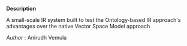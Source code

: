**Description**

A small-scale IR system built to test the Ontology-based IR approach's advantages over the native Vector Space Model approach

*Author* : Anirudh Vemula
 
